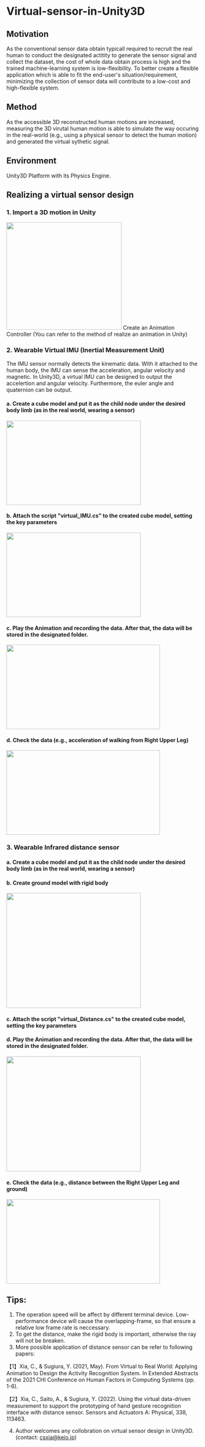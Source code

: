 # Virtual-sensor-in-Unity3D

## Motivation
As the conventional sensor data obtain typicall required to recruit the real human to conduct the designated actitity to generate the sensor signal and collect the dataset, the cost of whole data obtain process is high and the trained machine-learning system is low-flexibility. To better create a flexible application which is able to fit the end-user's situation/requirement, minimizing the collection of sensor data will contribute to a low-cost and high-flexible system.  

## Method
As the accessible 3D reconstructed human motions are increased, measuring the 3D virutal human motion is able to simulate the way occuring in the real-world (e.g., using a physical sensor to detect the human motion) and generated the virtual sythetic signal.

## Environment 
Unity3D Platform with its Physics Engine.

## Realizing a virtual sensor design
### 1. Import a 3D motion in Unity
<img src="https://github.com/NickXia815/Virtual-sensor-in-Unity3D/blob/Image/avatar.png" width="300" height="280" />
Create an Animation Controller (You can refer to the method of realize an animation in Unity)

### 2. Wearable Virtual IMU (Inertial Measurement Unit) 
The IMU sensor normally detects the kinematic data. With it attached to the human body, the IMU can sense the acceleration, angular velocity and magnetic. In Unity3D, a virtual IMU can be designed to output the accelertion and angular velocity. Furthermore, the euler angle and quaternion can be output. 

#### a. Create a cube model and put it as the child node under the desired body limb (as in the real world, wearing a sensor)
<img src="https://github.com/NickXia815/Virtual-sensor-in-Unity3D/blob/Image/attach_sensor_module.png" width="350" height="220" />

#### b. Attach the script "virtual_IMU.cs" to the created cube model, setting the key parameters
<img src="https://github.com/NickXia815/Virtual-sensor-in-Unity3D/blob/Image/parametersetting.jpg" width="350" height="220" />

#### c. Play the Animation and recording the data. After that, the data will be stored in the designated folder.
<img src="https://github.com/NickXia815/Virtual-sensor-in-Unity3D/blob/Image/savedfile.jpg" width="400" height="220" />

#### d. Check the data (e.g., acceleration of walking from Right Upper Leg)
<img src="https://github.com/NickXia815/Virtual-sensor-in-Unity3D/blob/Image/result.jpg" width="400" height="220" />

### 3. Wearable Infrared distance sensor 

#### a. Create a cube model and put it as the child node under the desired body limb (as in the real world, wearing a sensor)

#### b. Create ground model with rigid body
<img src="https://github.com/NickXia815/Virtual-sensor-in-Unity3D/blob/Image/ground.jpg" width="350" height="300" />

#### c. Attach the script "virtual_Distance.cs" to the created cube model, setting the key parameters

#### d. Play the Animation and recording the data. After that, the data will be stored in the designated folder.
<img src="https://github.com/NickXia815/Virtual-sensor-in-Unity3D/blob/Image/distance.png" width="350" height="300" />

#### e. Check the data (e.g., distance between the Right Upper Leg and ground)
<img src="https://github.com/NickXia815/Virtual-sensor-in-Unity3D/blob/Image/result_dis.jpg" width="400" height="220" />

## Tips:
1. The operation speed will be affect by different terminal device. Low-performance device will cause the overlapping-frame, so that ensure a relative low frame rate is neccessary.
2. To get the distance, make the rigid body is important, otherwise the ray will not be breaken. 
3. More possible application of distance sensor can be refer to following papers:

【1】Xia, C., & Sugiura, Y. (2021, May). From Virtual to Real World: Applying Animation to Design the Activity Recognition System. In Extended Abstracts of the 2021 CHI Conference on Human Factors in Computing Systems (pp. 1-6).

【2】Xia, C., Saito, A., & Sugiura, Y. (2022). Using the virtual data-driven measurement to support the prototyping of hand gesture recognition interface with distance sensor. Sensors and Actuators A: Physical, 338, 113463.

4. Author welcomes any collobration on virtual sensor design in Unity3D. (contact: csxia@keio.jp)
